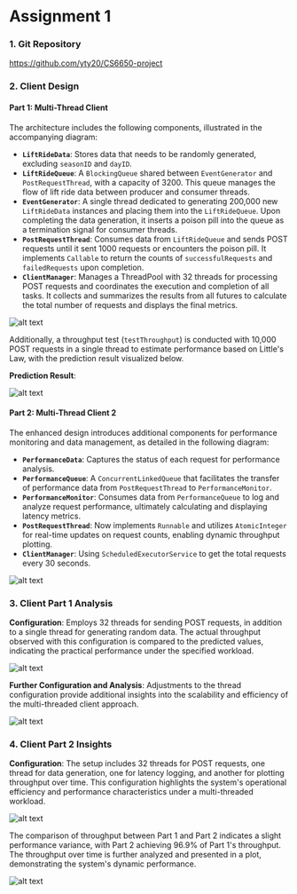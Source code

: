 # Assignment 1

### 1. **Git Repository**
https://github.com/yty20/CS6650-project

### 2. **Client Design**

#### Part 1: Multi-Thread Client
The architecture includes the following components, illustrated in the accompanying diagram:
- **`LiftRideData`**: Stores data that needs to be randomly generated, excluding `seasonID` and `dayID`.
- **`LiftRideQueue`**: A `BlockingQueue` shared between `EventGenerator` and `PostRequestThread`, with a capacity of 3200. This queue manages the flow of lift ride data between producer and consumer threads.
- **`EventGenerator`**: A single thread dedicated to generating 200,000 new `LiftRideData` instances and placing them into the `LiftRideQueue`. Upon completing the data generation, it inserts a poison pill into the queue as a termination signal for consumer threads.
- **`PostRequestThread`**: Consumes data from `LiftRideQueue` and sends POST requests until it sent 1000 requests or encounters the poison pill. It implements `Callable` to return the counts of `successfulRequests` and `failedRequests` upon completion.
- **`ClientManager`**: Manages a ThreadPool with 32 threads for processing POST requests and coordinates the execution and completion of all tasks. It collects and summarizes the results from all futures to calculate the total number of requests and displays the final metrics.
   
![alt text](multi-thread-client.png)   

Additionally, a throughput test (`testThroughput`) is conducted with 10,000 POST requests in a single thread to estimate performance based on Little's Law, with the prediction result visualized below.

**Prediction Result**:   

![alt text](<Little's Law.png>)  

#### Part 2: Multi-Thread Client 2
The enhanced design introduces additional components for performance monitoring and data management, as detailed in the following diagram:
- **`PerformanceData`**: Captures the status of each request for performance analysis.
- **`PerformanceQueue`**: A `ConcurrentLinkedQueue` that facilitates the transfer of performance data from `PostRequestThread` to `PerformanceMonitor`.
- **`PerformanceMonitor`**: Consumes data from `PerformanceQueue` to log and analyze request performance, ultimately calculating and displaying latency metrics.
- **`PostRequestThread`**: Now implements `Runnable` and utilizes `AtomicInteger` for real-time updates on request counts, enabling dynamic throughput plotting.
- **`ClientManager`**: Using `ScheduledExecutorService` to get the total requests every 30 seconds.

![alt text](package.png)   

### 3. **Client Part 1 Analysis**
**Configuration**: Employs 32 threads for sending POST requests, in addition to a single thread for generating random data. The actual throughput observed with this configuration is compared to the predicted values, indicating the practical performance under the specified workload.

![alt text](<client part 1.png>)    

**Further Configuration and Analysis**: Adjustments to the thread configuration provide additional insights into the scalability and efficiency of the multi-threaded client approach.

![alt text](<client part 1-2.png>) 

### 4. **Client Part 2 Insights**
**Configuration**: The setup includes 32 threads for POST requests, one thread for data generation, one for latency logging, and another for plotting throughput over time. This configuration highlights the system's operational efficiency and performance characteristics under a multi-threaded workload.

![alt text](<client part 2.png>)

The comparison of throughput between Part 1 and Part 2 indicates a slight performance variance, with Part 2 achieving 96.9% of Part 1's throughput. The throughput over time is further analyzed and presented in a plot, demonstrating the system's dynamic performance.

![alt text](image.png)